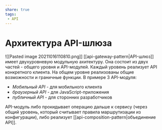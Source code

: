```yaml
---
share: true
tags:
 - API
---
```

# Архитектура API-шлюза
![[Pasted image 20211016110810.png]]
[[api-gateway-pattern|API-шлюз]] имеет двухуровневую модульную ахитектуру.
Она состоит из двух частей - общего уровня и API-модулей. Каждый уровень реализует API конкретного клиента. На общем уровне реализованы общие возможности и граничные функции.
В примере 3 API-модуля:
- *Мобильный API* - для мобильного клиента
- *браузерный API* - для JavaScript-приложения
- *публичный API* - для сторонних разработчиков

API-модуль либо прокидывает операцию дальше к сервису (через общий уровень, который считывает правила маршрутизации из конфигурации), либо реализует [[api-composition-pattern|объединение API]].
